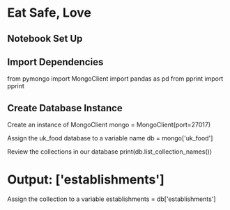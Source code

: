 # Eat Safe, Love
## Notebook Set Up
## Import Dependencies

from pymongo import MongoClient
import pandas as pd
from pprint import pprint

## Create Database Instance

Create an instance of MongoClient
mongo = MongoClient(port=27017)

Assign the uk_food database to a variable name
db = mongo['uk_food']

Review the collections in our database
print(db.list_collection_names())
# Output: ['establishments']

Assign the collection to a variable
establishments = db['establishments']


